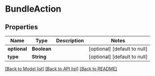 # BundleAction
## Properties

| Name | Type | Description | Notes |
|------------ | ------------- | ------------- | -------------|
| **optional** | **Boolean** |  | [optional] [default to null] |
| **type** | **String** |  | [optional] [default to null] |

[[Back to Model list]](../README.md#documentation-for-models) [[Back to API list]](../README.md#documentation-for-api-endpoints) [[Back to README]](../README.md)

